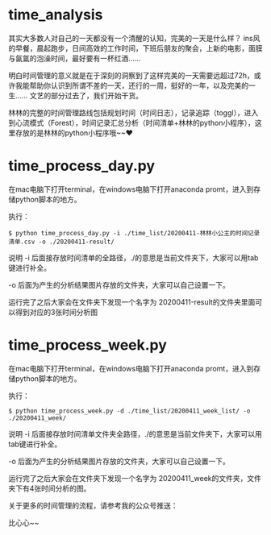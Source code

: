 # time_analysis
其实大多数人对自己的一天都没有一个清醒的认知，完美的一天是什么样？  ins风的早餐，晨起跑步，日间高效的工作时间，下班后朋友的聚会，上新的电影，面膜与氤氲的泡澡时间，最好要有一杯红酒……  


明白时间管理的意义就是在于深刻的洞察到了这样完美的一天需要远超过72h，或许我能帮助你认识到所谓不差的一天，还行的一周，挺好的一年，以及完美的一生……    文艺的部分过去了，我们开始干货。


林林的完整的时间管理路线包括规划时间（时间日志），记录追踪（toggl），进入到心流模式（Forest），时间记录汇总分析（时间清单+林林的python小程序），这里存放的是林林的python小程序哦~~❤

# time_process_day.py
在mac电脑下打开terminal，在windows电脑下打开anaconda promt，进入到存储python脚本的地方。

执行：


  	$ python time_process_day.py -i ./time_list/20200411-林林小公主的时间记录清单.csv -o ./20200411-result/


说明 -i 后面接存放时间清单的全路径，./的意思是当前文件夹下，大家可以用tab键进行补全。

-o 后面为产生的分析结果图片存放的文件夹，大家可以自己设置一下。

运行完了之后大家会在文件夹下发现一个名字为 20200411-result的文件夹里面可以得到对应的3张时间分析图

# time_process_week.py
在mac电脑下打开terminal，在windows电脑下打开anaconda promt，进入到存储python脚本的地方。

执行：


  	$ python time_process_week.py -d ./time_list/20200411_week_list/ -o ./20200411_week/

说明 -i 后面接存放时间清单文件夹全路径，./的意思是当前文件夹下，大家可以用tab键进行补全。

-o 后面为产生的分析结果图片存放的文件夹，大家可以自己设置一下。

运行完了之后大家会在文件夹下发现一个名字为 20200411_week的文件夹，文件夹下有4张时间分析的图。

关于更多的时间管理的流程，请参考我的公众号推送：

比心心~~
